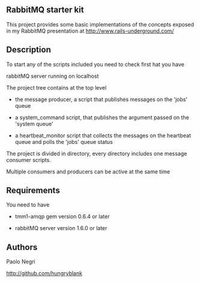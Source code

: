 ## RabbitMQ starter kit

This project provides some basic implementations of the concepts exposed
in my RabbitMQ presentation at http://www.rails-underground.com/

## Description
  To start any of the scripts included you need to check first hat you have

  rabbitMQ server running on localhost

  The project tree contains at the top level 

*   the message producer, a script that publishes messages on the 'jobs' queue

*   a system_command script, that publishes the argument passed on the 'system queue'

*   a heartbeat_monitor script that collects the messages on the heartbeat
    queue and polls the 'jobs' queue status

  The project is divided in directory, every directory includes one message
  consumer scripts.


  Multiple consumers and producers can be active at the same time 
  
## Requirements
  You need to have 

* tmm1-amqp gem version 0.6.4 or later

* rabbitMQ server version 1.6.0 or later

## Authors
  Paolo Negri

http://github.com/hungryblank
